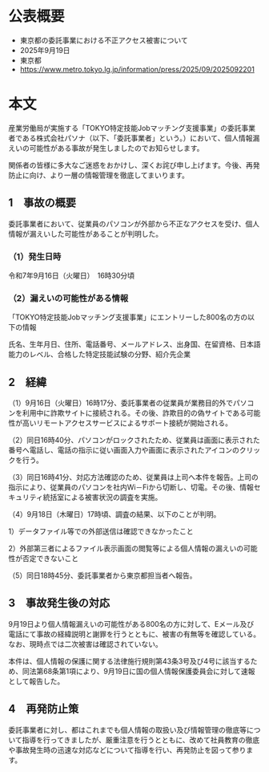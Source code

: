 # 公表概要
- 東京都の委託事業における不正アクセス被害について
- 2025年9月19日
- 東京都
- https://www.metro.tokyo.lg.jp/information/press/2025/09/2025092201

# 本文
産業労働局が実施する「TOKYO特定技能Jobマッチング支援事業」の委託事業者である株式会社パソナ（以下、「委託事業者」という。）において、個人情報漏えいの可能性がある事故が発生しましたのでお知らせします。

関係者の皆様に多大なご迷惑をおかけし、深くお詫び申し上げます。今後、再発防止に向け、より一層の情報管理を徹底してまいります。

## 1　事故の概要
委託事業者において、従業員のパソコンが外部から不正なアクセスを受け、個人情報が漏えいした可能性があることが判明した。

### （1）発生日時
令和7年9月16日（火曜日）　16時30分頃

### （2）漏えいの可能性がある情報
「TOKYO特定技能Jobマッチング支援事業」にエントリーした800名の方の以下の情報

氏名、生年月日、住所、電話番号、メールアドレス、出身国、在留資格、日本語能力のレベル、合格した特定技能試験の分野、紹介先企業

## 2　経緯
（1）9月16日（火曜日）16時17分、委託事業者の従業員が業務目的外でパソコンを利用中に詐欺サイトに接続される。その後、詐欺目的の偽サイトである可能性が高いリモートアクセスサービスによるサポート接続が開始される。

（2）同日16時40分、パソコンがロックされたため、従業員は画面に表示された番号へ電話し、電話の指示に従い画面入力や画面に表示されたアイコンのクリックを行う。

（3）同日16時41分、対応方法確認のため、従業員は上司へ本件を報告。上司の指示により、従業員のパソコンを社内Wi－Fiから切断し、切電。その後、情報セキュリティ統括室による被害状況の調査を実施。

（4）9月18日（木曜日）17時頃、調査の結果、以下のことが判明。

1）データファイル等での外部送信は確認できなかったこと

2）外部第三者によるファイル表示画面の閲覧等による個人情報の漏えいの可能性が否定できないこと

（5）同日18時45分、委託事業者から東京都担当者へ報告。

## 3　事故発生後の対応
9月19日より個人情報漏えいの可能性がある800名の方に対して、Eメール及び電話にて事故の経緯説明と謝罪を行うとともに、被害の有無等を確認している。なお、現時点では二次被害は確認されていない。

本件は、個人情報の保護に関する法律施行規則第43条3号及び4号に該当するため、同法第68条第1項により、9月19日に国の個人情報保護委員会に対して速報として報告した。

## 4　再発防止策
委託事業者に対し、都はこれまでも個人情報の取扱い及び情報管理の徹底等について指導を行ってきましたが、厳重注意を行うとともに、改めて社員教育の徹底や事故発生時の迅速な対応などについて指導を行い、再発防止を図って参ります。
